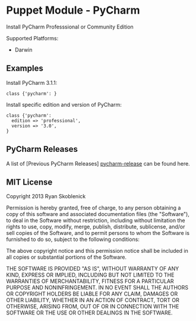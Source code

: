 Puppet Module - PyCharm
=======================

Install PyCharm Professsional or Community Edition

Supported Platforms:

- Darwin

Examples
--------

Install PyCharm 3.1.1:

```
class {'pycharm': }
```

Install specific edition and version of PyCharm:

```
class {'pycharm':
  edition => 'professional',
  version => '3.0',
}
```

PyCharm Releases
----------------

A list of [Previous PyCharm Releases] [pycharm-release] can be found here.

[pycharm-release]: http://confluence.jetbrains.com/display/PYH/Previous+PyCharm+Releases


MIT License
-----------

Copyright 2013 Ryan Skoblenick

Permission is hereby granted, free of charge, to any person obtaining a copy
of this software and associated documentation files (the "Software"), to deal
in the Software without restriction, including without limitation the rights
to use, copy, modify, merge, publish, distribute, sublicense, and/or sell
copies of the Software, and to permit persons to whom the Software is
furnished to do so, subject to the following conditions:

The above copyright notice and this permission notice shall be included in
all copies or substantial portions of the Software.

THE SOFTWARE IS PROVIDED "AS IS", WITHOUT WARRANTY OF ANY KIND, EXPRESS OR
IMPLIED, INCLUDING BUT NOT LIMITED TO THE WARRANTIES OF MERCHANTABILITY,
FITNESS FOR A PARTICULAR PURPOSE AND NONINFRINGEMENT. IN NO EVENT SHALL THE
AUTHORS OR COPYRIGHT HOLDERS BE LIABLE FOR ANY CLAIM, DAMAGES OR OTHER
LIABILITY, WHETHER IN AN ACTION OF CONTRACT, TORT OR OTHERWISE, ARISING FROM,
OUT OF OR IN CONNECTION WITH THE SOFTWARE OR THE USE OR OTHER DEALINGS IN
THE SOFTWARE.
